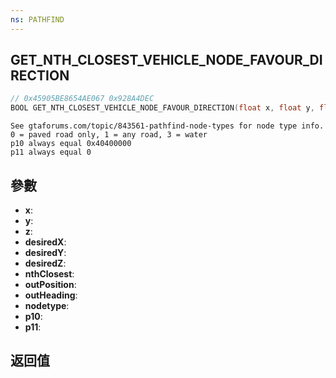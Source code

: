```yaml
---
ns: PATHFIND
---
```

## GET_NTH_CLOSEST_VEHICLE_NODE_FAVOUR_DIRECTION

```c
// 0x45905BE8654AE067 0x928A4DEC
BOOL GET_NTH_CLOSEST_VEHICLE_NODE_FAVOUR_DIRECTION(float x, float y, float z, float desiredX, float desiredY, float desiredZ, int nthClosest, Vector3* outPosition, float* outHeading, int nodetype, Any p10, Any p11);
```

```
See gtaforums.com/topic/843561-pathfind-node-types for node type info. 0 = paved road only, 1 = any road, 3 = water  
p10 always equal 0x40400000  
p11 always equal 0  
```

## 參數
* **x**: 
* **y**: 
* **z**: 
* **desiredX**: 
* **desiredY**: 
* **desiredZ**: 
* **nthClosest**: 
* **outPosition**: 
* **outHeading**: 
* **nodetype**: 
* **p10**: 
* **p11**: 

## 返回值
